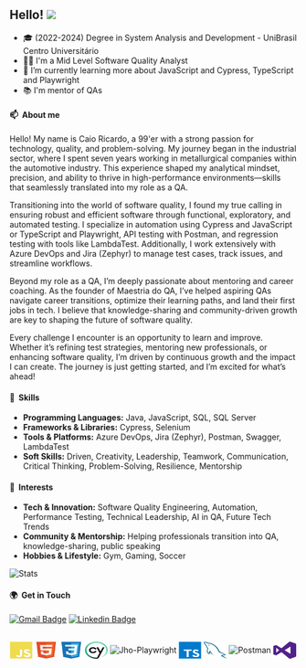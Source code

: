 ## Hello!  <img src="./assets/waving-hand.gif" width="29px">

- 🎓 (2022-2024) Degree in System Analysis and Development - UniBrasil Centro Universitário
- 👨‍💻 I'm a Mid Level Software Quality Analyst
- 🔧 I’m currently learning more about JavaScript and Cypress, TypeScript and Playwright
- 📚 I'm mentor of QAs

#### 📫 &nbsp;About me

Hello! My name is Caio Ricardo, a 99'er with a strong passion for technology, quality, and problem-solving. My journey began in the industrial sector, where I spent seven years working in metallurgical companies within the automotive industry. This experience shaped my analytical mindset, precision, and ability to thrive in high-performance environments—skills that seamlessly translated into my role as a QA.

Transitioning into the world of software quality, I found my true calling in ensuring robust and efficient software through functional, exploratory, and automated testing. I specialize in automation using Cypress and JavaScript or TypeScript and Playwright, API testing with Postman, and regression testing with tools like LambdaTest. Additionally, I work extensively with Azure DevOps and Jira (Zephyr) to manage test cases, track issues, and streamline workflows.

Beyond my role as a QA, I’m deeply passionate about mentoring and career coaching. As the founder of Maestria do QA, I’ve helped aspiring QAs navigate career transitions, optimize their learning paths, and land their first jobs in tech. I believe that knowledge-sharing and community-driven growth are key to shaping the future of software quality.

Every challenge I encounter is an opportunity to learn and improve. Whether it’s refining test strategies, mentoring new professionals, or enhancing software quality, I’m driven by continuous growth and the impact I can create. The journey is just getting started, and I’m excited for what’s ahead!

#### 🧠 &nbsp;Skills

- **Programming Languages:** Java, JavaScript, SQL, SQL Server
- **Frameworks & Libraries:** Cypress, Selenium
- **Tools & Platforms:** Azure DevOps, Jira (Zephyr), Postman, Swagger, LambdaTest
- **Soft Skills:** Driven, Creativity, Leadership, Teamwork, Communication, Critical Thinking, Problem-Solving, Resilience, Mentorship

#### 📒 &nbsp;Interests

- **Tech & Innovation:** Software Quality Engineering, Automation, Performance Testing, Technical Leadership, AI in QA, Future Tech Trends
- **Community & Mentorship:** Helping professionals transition into QA, knowledge-sharing, public speaking
- **Hobbies & Lifestyle:** Gym, Gaming, Soccer


![Stats](https://github-readme-stats.vercel.app/api?username=caiorops&show_icons=true&theme=radical)

#### 🌍 &nbsp;Get in Touch

[![Gmail Badge](https://img.shields.io/badge/-Gmail-c14438?style=flat-square&logo=Gmail&logoColor=white&link=mailto:caio.rops99@gmail.com)](mailto:caio.rops99@gmail.com)
[![Linkedin Badge](https://img.shields.io/badge/-LinkedIn-blue?style=flat-square&logo=Linkedin&logoColor=white&link=https://www.linkedin.com/in/caio-ricardo/)](https://www.linkedin.com/in/caio-ricardo/)

<div style="display: inline_block"><br>
  <img align="center" alt="Jho-Js" height="30" width="40" src="https://raw.githubusercontent.com/devicons/devicon/master/icons/javascript/javascript-plain.svg">    
  <img align="center" alt="Jho-HTML" height="30" width="40" src="https://raw.githubusercontent.com/devicons/devicon/master/icons/html5/html5-original.svg">
  <img align="center" alt="Jho-CSS" height="30" width="40" src="https://raw.githubusercontent.com/devicons/devicon/master/icons/css3/css3-original.svg">
  <img align="center" alt="Jho-Cypress" height="30" width="40" src="https://raw.githubusercontent.com/devicons/devicon/master/icons/cypressio/cypressio-original.svg">  
  <img align="center" alt="Jho-Playwright" height="30" width="40" src="https://playwright.dev/img/playwright-logo.svg">
  <img align="center" alt="Jho-TypeScript" height="30" width="40" src="https://raw.githubusercontent.com/devicons/devicon/master/icons/typescript/typescript-original.svg">
  <img align="center" alt="SQL" height="30" width="40" src="https://raw.githubusercontent.com/devicons/devicon/master/icons/mysql/mysql-original.svg">
  <img align="center" alt="Postman" height="30" width="40" src="https://www.svgrepo.com/show/354202/postman-icon.svg">
  <img align="center" alt="Visual Studio" height="30" width="40" src="https://raw.githubusercontent.com/devicons/devicon/master/icons/visualstudio/visualstudio-plain.svg">
 
</div>
